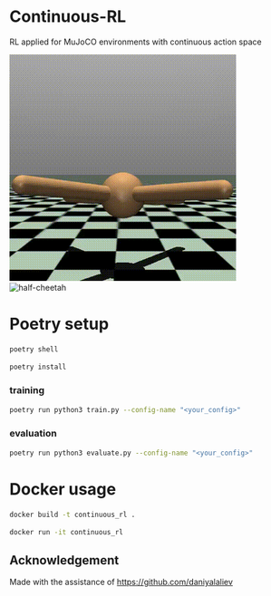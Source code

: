 # Continuous-RL

RL applied for MuJoCO environments with continuous action space

![ant](https://github.com/nokronim/Continius-RL/blob/main/assets/ant.gif)
![half-cheetah](https://github.com/nokronim/Continius-RL/blob/main/assets/half-cheetah.gif)

# Poetry setup

```bash
poetry shell
```
```bash
poetry install
```

### training
```bash
poetry run python3 train.py --config-name "<your_config>"
```

### evaluation
```bash
poetry run python3 evaluate.py --config-name "<your_config>"
```

# Docker usage
```bash
docker build -t continuous_rl .
```
```bash
docker run -it continuous_rl
```
## Acknowledgement
Made with the assistance of https://github.com/daniyalaliev
